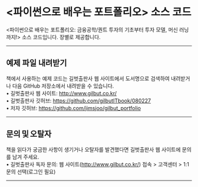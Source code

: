 # <파이썬으로 배우는 포트폴리오> 소스 코드

<파이썬으로 배우는 포트폴리오: 금융공학/퀀트 투자의 기초부터 투자 모델, 머신 러닝까지!> 소스 코드입니다. 장별로 제공합니다. 

---

## 예제 파일 내려받기
책에서 사용하는 예제 코드는 길벗출판사 웹 사이트에서 도서명으로 검색하여 내려받거나 다음 GitHub 저장소에서 
내려받을 수 있습니다. </br>
• 길벗출판사 웹 사이트: http://www.gilbut.co.kr/ </br>
• 길벗출판사 깃허브: https://github.com/gilbutITbook/080227 </br>
• 저자 깃허브: https://github.com/jimsjoo/gilbut_portfolio </br>

---

## 문의 및 오탈자
책을 읽다가 궁금한 사항이 생기거나 오탈자를 발견했다면 길벗출판사 웹 사이트에 문의를 남겨 주세요.</br>
• 길벗출판사 독자 문의: 웹 사이트(http://www.gilbut.co.kr/) 접속 > 고객센터 > 1:1 문의 선택(로그인 필요) </br>
 
---
